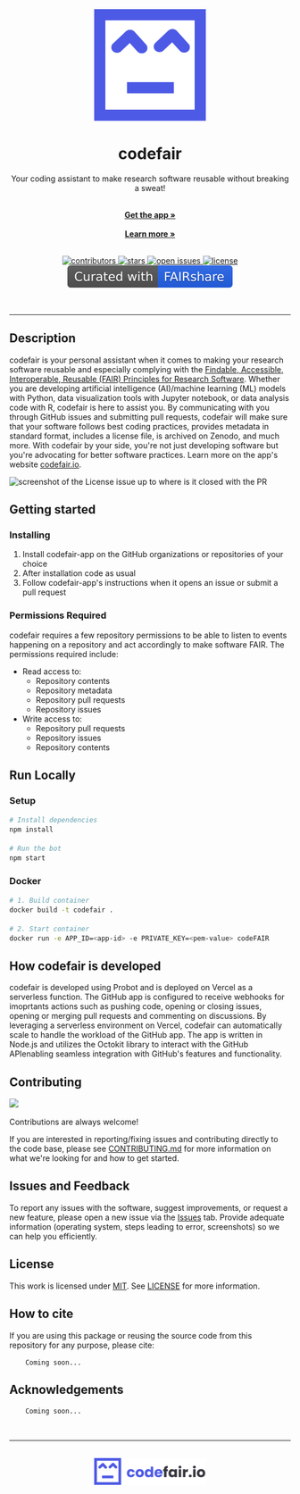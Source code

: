 <div align="center">

<img src="https://raw.githubusercontent.com/fairdataihub/codefair-app/main/public/assets/images/codefair_logo.png" alt="logo" width="200" height="auto" />

<br />

<h1>codefair</h1>

<p>
Your coding assistant to make research software reusable without breaking a sweat!
</p>

<br />
    <a href="https://github.com/marketplace/codefair-app"><strong> Get the app »</strong></a>
    <br />
<br />
    <a href="https://codefair.io/"><strong>Learn more »</strong></a>

<br />    
<br />

<p>
  <a href="https://github.com/fairdataihub/codefair-app/graphs/contributors">
    <img src="https://img.shields.io/github/contributors/fairdataihub/codefair-app.svg?style=flat-square" alt="contributors" />
  </a>
  <a href="https://github.com/fairdataihub/codefair-app/stargazers">
    <img src="https://img.shields.io/github/stars/fairdataihub/codefair-app.svg?style=flat-square" alt="stars" />
  </a>
  <a href="https://github.com/fairdataihub/codefair-app/issues/">
    <img src="https://img.shields.io/github/issues/fairdataihub/codefair-app.svg?style=flat-square" alt="open issues" />
  </a>
  <a href="https://github.com/fairdataihub/codefair-app/blob/main/LICENSE">
    <img src="https://img.shields.io/github/license/fairdataihub/codefair-app.svg?style=flat-square" alt="license" />
  </a>
  <a href="https://fairdataihub.org/fairshare">
    <img src="https://raw.githubusercontent.com/fairdataihub/FAIRshare/main/badge.svg" alt="Curated with FAIRshare" />
  </a>
</p>

</div>

<br />

---

## Description

codefair is your personal assistant when it comes to making your research software reusable and especially complying with the [Findable, Accessible, Interoperable, Reusable (FAIR) Principles for Research Software](https://doi.org/10.1038/s41597-022-01710-x). Whether you are developing artificial intelligence (AI)/machine learning (ML) models with Python, data visualization tools with Jupyter notebook, or data analysis code with R, codefair is here to assist you. By communicating with you through GitHub issues and submitting pull requests, codefair will make sure that your software follows best coding practices, provides metadata in standard format, includes a license file, is archived on Zenodo, and much more. With codefair by your side, you're not just developing software but you're advocating for better software practices. Learn more on the app's website [codefair.io](https://codefair.io/).

![screenshot of the License issue up to where is it closed with the PR](https://i.imgur.com/JamRWHF.png)

## Getting started

### Installing

1. Install codefair-app on the GitHub organizations or repositories of your choice
2. After installation code as usual
3. Follow codefair-app's instructions when it opens an issue or submit a pull request

### Permissions Required
codefair requires a few repository permissions to be able to listen to events happening on a repository and act accordingly to make software FAIR.
The permissions required include:
- Read access to:
  - Repository contents
  - Repository metadata
  - Repository pull requests
  - Repository issues
- Write access to:
  - Repository pull requests
  - Repository issues
  - Repository contents

## Run Locally
### Setup

```sh
# Install dependencies
npm install

# Run the bot
npm start
```

### Docker

```sh
# 1. Build container
docker build -t codefair .

# 2. Start container
docker run -e APP_ID=<app-id> -e PRIVATE_KEY=<pem-value> codeFAIR
```

## How codefair is developed

codefair is developed using Probot and is deployed on Vercel as a serverless function. The GitHub app is configured to receive webhooks for imoprtants actions such as pushing code, opening or closing issues, opening or merging pull requests and commenting on discussions.
By leveraging a serverless environment on Vercel, codefair can automatically scale to handle the workload of the GitHub app. The app is written in Node.js and utilizes the Octokit library to interact with the GitHub APIenabling seamless integration with GitHub's features and functionality.

## Contributing

<a href="https://github.com/fairdataihub/codefair-app/graphs/contributors">
  <img src="https://contrib.rocks/image?repo=fairdataihub/codefair-app" />
</a>

Contributions are always welcome!

If you are interested in reporting/fixing issues and contributing directly to the code base, please see [CONTRIBUTING.md](CONTRIBUTING.md) for more information on what we're looking for and how to get started.

## Issues and Feedback

To report any issues with the software, suggest improvements, or request a new feature, please open a new issue via the [Issues](https://github.com/fairdataihub/codefair-app/issues) tab. Provide adequate information (operating system, steps leading to error, screenshots) so we can help you efficiently.

## License

This work is licensed under
[MIT](https://opensource.org/licenses/mit). See [LICENSE](https://github.com/AI-READI/pyfairdatatools/blob/main/LICENSE) for more information.


## How to cite

If you are using this package or reusing the source code from this repository for any purpose, please cite:

```text
    Coming soon...
```

## Acknowledgements

```text
    Coming soon...
```

<br />

---

<br />

<div align="center">

<a href="https://codefair.io">
  <img src="https://raw.githubusercontent.com/fairdataihub/codefair-app/main/public/assets/images/codefair_logo_name.png" alt="logo" width="200" height="auto" />
</a>

</div>
